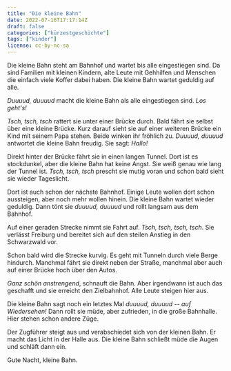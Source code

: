 ```yaml
---
title: "Die kleine Bahn"
date: 2022-07-16T17:17:14Z
draft: false
categories: ["kürzestgeschichte"]
tags: ["kinder"]
license: cc-by-nc-sa
---
```


Die kleine Bahn steht am Bahnhof und wartet bis alle eingestiegen sind. Da sind Familien mit kleinen Kindern, alte Leute mit Gehhilfen und Menschen die einfach viele Koffer dabei haben. Die kleine Bahn wartet geduldig auf alle.

*Duuuud, duuuud* macht die kleine Bahn als alle eingestiegen sind. *Los geht's!*

*Tsch, tsch, tsch* rattert sie unter einer Brücke durch. Bald fährt sie selbst über eine kleine Brücke. Kurz darauf sieht sie auf einer weiteren Brücke ein Kind mit seinem Papa stehen. Beide winken ihr fröhlich zu. *Duuuud, duuuud* antwortet die kleine Bahn freudig. Sie sagt: *Hallo!*

Direkt hinter der Brücke fährt sie in einen langen Tunnel. Dort ist es stockdunkel, aber die kleine Bahn hat keine Angst. Sie weiß genau wie lang der Tunnel ist. *Tsch, tsch, tsch* prescht sie mutig voran und schon bald sieht sie wieder Tageslicht.

Dort ist auch schon der nächste Bahnhof. Einige Leute wollen dort schon aussteigen, aber noch mehr wollen hinein. Die kleine Bahn wartet wieder geduldig. Dann tönt sie *duuuud, duuuud* und rollt langsam aus dem Bahnhof.

Auf einer geraden Strecke nimmt sie Fahrt auf. *Tsch, tsch, tsch, tsch*. Sie verlässt Freiburg und bereitet sich auf den steilen Anstieg in den Schwarzwald vor.

Schon bald wird die Strecke kurvig. Es geht mit Tunneln durch viele Berge hindurch. Manchmal fährt sie direkt neben der Straße, manchmal aber auch auf einer Brücke hoch über den Autos.

*Ganz schön anstrengend*, schnauft die Bahn. Aber irgendwann ist auch das geschafft und sie erreicht den Zielbahnhof. Alle Leute steigen hier aus.

Die kleine Bahn sagt noch ein letztes Mal *duuuud, duuuud -- auf Wiedersehen!* Dann rollt sie müde, aber zufrieden, in die große Bahnhalle. Hier stehen schon andere Züge.

Der Zugführer steigt aus und verabschiedet sich von der kleinen Bahn. Er macht das Licht in der Halle aus. Die kleine Bahn schließt müde die Augen und schläft dann ein.

Gute Nacht, kleine Bahn.
